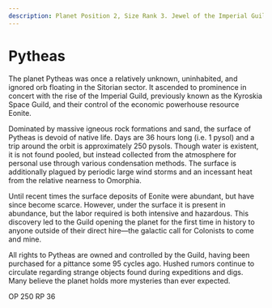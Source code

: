 ```yaml
---
description: Planet Position 2, Size Rank 3. Jewel of the Imperial Guild.
---
```


# Pytheas

The planet Pytheas was once a relatively unknown, uninhabited, and ignored orb floating in the Sitorian sector. It ascended to prominence in concert with the rise of the Imperial Guild, previously known as the Kyroskia Space Guild, and their control of the economic powerhouse resource Eonite.&#x20;

Dominated by massive igneous rock formations and sand, the surface of Pytheas is devoid of native life. Days are 36 hours long (i.e. 1 pysol) and a trip around the orbit is approximately 250 pysols. Though water is existent, it is not found pooled, but instead collected from the atmosphere for personal use through various condensation methods. The surface is additionally plagued by periodic large wind storms and an incessant heat from the relative nearness to Omorphia.

Until recent times the surface deposits of Eonite were abundant, but have since become scarce. However, under the surface it is present in abundance, but the labor required is both intensive and hazardous. This discovery led to the Guild opening the planet for the first time in history to anyone outside of their direct hire—the galactic call for Colonists to come and mine.&#x20;

All rights to Pytheas are owned and controlled by the Guild, having been purchased for a pittance some 95 cycles ago. Hushed rumors continue to circulate regarding strange objects found during expeditions and digs. Many believe the planet holds more mysteries than ever expected.

OP 250 RP 36
